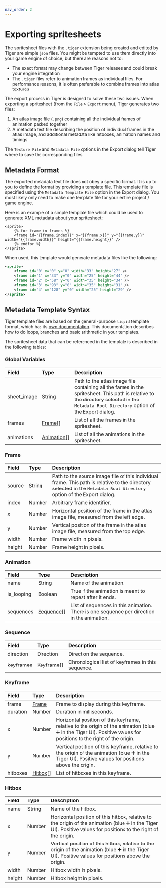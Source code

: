 ```yaml
---
nav_order: 2
---
```


# Exporting spritesheets

The spritesheet files with the `.tiger` extension being created and edited by Tiger are simple `json` files. You might be tempted to use them directly into your game engine of choice, but there are reasons not to:

- The exact format may change between Tiger releases and could break your engine integration
- The `.tiger` files refer to animation frames as individual files. For performance reasons, it is often preferable to combine frames into atlas textures

The export process in Tiger is designed to solve these two issues. When exporting a spritesheet (from the `File` > `Export` menu), Tiger generates two files:

1. An atlas image file (`.png`) containing all the individual frames of animation packed together
2. A metadata text file describing the position of individual frames in the atlas image, and additional metadata like hitboxes, animation names and timings

The `Texture File` and `Metadata File` options in the Export dialog tell Tiger where to save the corresponding files.

## Metadata Format

The exported metadata text file does not obey a specific format. It is up to you to define the format by providing a template file. This template file is specified using the `Metadata Template File` option in the Export dialog. You most likely only need to make one template file for your entire project / game engine.

Here is an example of a simple template file which could be used to generate XML metadata about your spritesheet:

```
<sprite>
	{% for frame in frames %}
	<frame id="{{frame.index}}" x="{{frame.x}}" y="{{frame.y}}" width="{{frame.width}}" height="{{frame.height}}" />
	{% endfor %}
</sprite>
```

When used, this template would generate metadata files like the following:

```xml
<sprite>
	<frame id="0" x="0" y="0" width="33" height="27" />
	<frame id="1" x="33" y="0" width="25" height="44" />
	<frame id="2" x="58" y="0" width="35" height="34" />
	<frame id="3" x="93" y="0" width="35" height="31" />
	<frame id="4" x="128" y="0" width="25" height="29" />
</sprite>
```

## Metadata Template Syntax

Tiger template files are based on the general-purpose `liquid` template format, which has its [own documentation](https://shopify.github.io/liquid). This documentation describes how to do loops, branches and basic arithmetic in your templates.

The spritesheet data that can be referenced in the template is described in the following tables:

### Global Variables

| Field        | Type                      | Description |
|:-------------|:--------------------------|:------------|
| sheet_image  | String                    | Path to the atlas image file containing all the fames in the spritesheet. This path is relative to the directory selected in the `Metadata Root Directory` option of the Export dialog. |
| frames       | [Frame](#frame)[]         | List of all the frames in the spritesheet. |
| animations   | [Animation](#animation)[] | List of all the animations in the spritesheet. |

### Frame

| Field        | Type         | Description |
|:-------------|:-------------|:------------|
| source       | String       | Path to the source image file of this individual frame. This path is relative to the directory selected in the `Metadata Root Directory` option of the Export dialog. |
| index        | Number       | Arbitrary frame identifier. |
| x            | Number       | Horizontal position of the frame in the atlas image file, measured from the left edge. |
| y            | Number       | Vertical position of the frame in the atlas image file, measured from the top edge. |
| width        | Number       | Frame width in pixels. |
| height       | Number       | Frame height in pixels. |

### Animation

| Field        | Type                    | Description |
|:-------------|:------------------------|:------------|
| name	       | String                  | Name of the animation. |
| is_looping   | Boolean                 | True if the animation is meant to repeat after it ends. |
| sequences    | [Sequence](#sequence)[] | List of sequences in this animation. There is one sequence per direction in the animation. |

### Sequence

| Field        | Type                    | Description |
|:-------------|:------------------------|:------------|
| direction    | Direction               | Direction the sequence. |
| keyframes    | [Keyframe](#keyframe)[] | Chronological list of keyframes in this sequence. |

### Keyframe

| Field        | Type                    | Description |
|:-------------|:------------------------|:------------|
| frame        | [Frame](#frame)         | Frame to display during this keyframe. |
| duration     | Number                  | Duration in milliseconds. |
| x            | Number                  | Horizontal position of this keyframe, relative to the origin of the animation (blue ➕ in the Tiger UI). Positive values for positions to the right of the origin. |
| y            | Number                  | Vertical position of this keyframe, relative to the origin of the animation (blue ➕ in the Tiger UI). Positive values for positions above the origin. |
| hitboxes     | [Hitbox](#hitbox)[]     | List of hitboxes in this keyframe. |

### Hitbox

| Field        | Type                    | Description |
|:-------------|:------------------------|:------------|
| name         | String                  | Name of the hitbox. |
| x            | Number                  | Horizontal position of this hitbox, relative to the origin of the animation (blue ➕ in the Tiger UI). Positive values for positions to the right of the origin. |
| y            | Number                  | Vertical position of this hitbox, relative to the origin of the animation (blue ➕ in the Tiger UI). Positive values for positions above the origin. |
| width        | Number                  | Hitbox width in pixels. |
| height       | Number                  | Hitbox height in pixels. |
